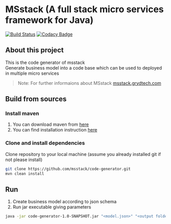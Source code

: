 # MSstack (A full stack micro services framework for Java)
[![Build Status](https://www.travis-ci.org/msstack/code-generator.svg?branch=master)](https://www.travis-ci.org/msstack/code-generator)
[![Codacy Badge](https://api.codacy.com/project/badge/Grade/92ae77e01ce244ff963cdfa87100d165)](https://www.codacy.com/app/grydtech/code-generator?utm_source=github.com&amp;utm_medium=referral&amp;utm_content=msstack/code-generator&amp;utm_campaign=Badge_Grade)

## About this project
This is the code generator of msstack  
Generate business model into a code base which can be used to deployed in multiple micro services

>Note: For further informaions about MSstack [msstack.grydtech.com](http://msstack.grydtech.com)

## Build from sources

### Install maven
1. You can download maven from [here](https://maven.apache.org/download.cgi)
2. You can find installation instruction [here](https://maven.apache.org/install.html)

### Clone and install dependencies
Clone repository to your local machine (assume you already installed git if not please install)
```bash
git clone https://github.com/msstack/code-generator.git
mvn clean install
```

## Run
1. Create business model according to json schema
2. Run jar executable giving parameters
```bash
java -jar code-generator-1.0-SNAPSHOT.jar "<model.json>" "<output folder>" "<group id>" "<version>"
```
